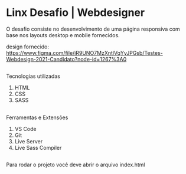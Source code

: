 # Linx Desafio | Webdesigner

O desafio consiste no desenvolvimento de uma página responsiva com base nos layouts desktop e mobile fornecidos.  

design fornecido: https://www.figma.com/file/iR9UNO7MzXntlVqYyJPGsb/Testes-Webdesign-2021-Candidato?node-id=1267%3A0
##

Tecnologias utilizadas 
1. HTML
2. CSS
3. SASS
##

Ferramentas e Extensões 
1. VS Code
2. Git
4. Live Server
5. Live Sass Compiler
##

Para rodar o projeto você deve abrir o arquivo index.html
